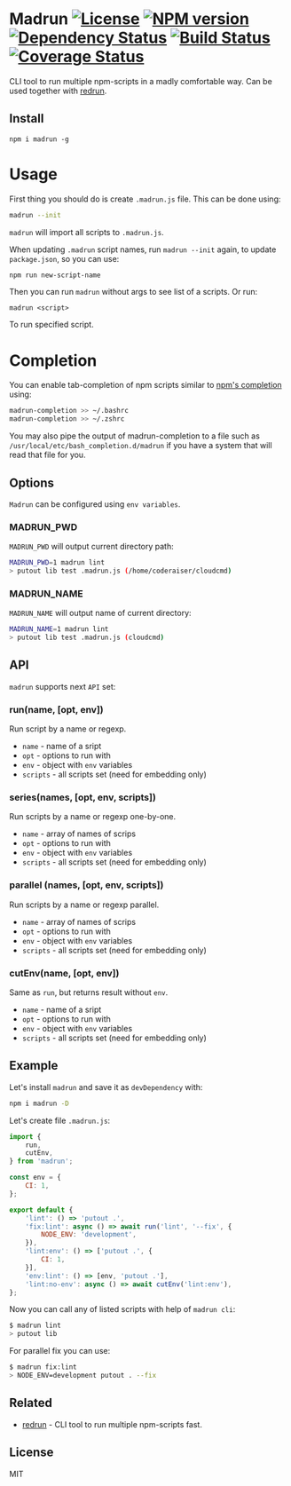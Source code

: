 # Madrun [![License][LicenseIMGURL]][LicenseURL] [![NPM version][NPMIMGURL]][NPMURL] [![Dependency Status][DependencyStatusIMGURL]][DependencyStatusURL] [![Build Status][BuildStatusIMGURL]][BuildStatusURL] [![Coverage Status][CoverageIMGURL]][CoverageURL]

[NPMURL]: https://npmjs.org/package/madrun "npm"
[NPMIMGURL]: https://img.shields.io/npm/v/madrun.svg?style=flat
[BuildStatusURL]: https://github.com/coderaiser/madrun/actions?query=workflow%3A%22Node+CI%22 "Build Status"
[BuildStatusIMGURL]: https://github.com/coderaiser/madrun/workflows/Node%20CI/badge.svg
[DependencyStatusURL]: https://david-dm.org/coderaiser/madrun "Dependency Status"
[DependencyStatusIMGURL]: https://img.shields.io/david/coderaiser/madrun.svg?style=flat
[LicenseURL]: https://tldrlegal.com/license/mit-license "MIT License"
[LicenseIMGURL]: https://img.shields.io/badge/license-MIT-317BF9.svg?style=flat
[CoverageURL]: https://coveralls.io/github/coderaiser/madrun?branch=master
[CoverageIMGURL]: https://coveralls.io/repos/coderaiser/madrun/badge.svg?branch=master&service=github

CLI tool to run multiple npm-scripts in a madly comfortable way. Can be used together with [redrun](https://github.com/coderaiser/redrun).

## Install

```
npm i madrun -g
```

# Usage

First thing you should do is create `.madrun.js` file.
This can be done using:

```sh
madrun --init
```

`madrun` will import all scripts to `.madrun.js`.

When updating `.madrun` script names, run `madrun --init` again, to update `package.json`, so you can use:

```sh
npm run new-script-name
```

Then you can run `madrun` without args to see list of a scripts. Or run:

```
madrun <script>
```

To run specified script.

# Completion

You can enable tab-completion of npm scripts similar to [npm's completion](https://docs.npmjs.com/cli/completion) using:

```sh
madrun-completion >> ~/.bashrc
madrun-completion >> ~/.zshrc
```

You may also pipe the output of madrun-completion to a file such as `/usr/local/etc/bash_completion.d/madrun` if you have a system that will read that file for you.

## Options

`Madrun` can be configured using `env variables`.

### MADRUN_PWD

`MADRUN_PWD` will output current directory path:

```sh
MADRUN_PWD=1 madrun lint
> putout lib test .madrun.js (/home/coderaiser/cloudcmd)
```

### MADRUN_NAME

`MADRUN_NAME` will output name of current directory:

```sh
MADRUN_NAME=1 madrun lint
> putout lib test .madrun.js (cloudcmd)
```

## API

`madrun` supports next `API` set:

### run(name, [opt, env])

Run script by a name or regexp.

- `name` - name of a sript
- `opt` - options to run with
- `env` - object with `env` variables
- `scripts` - all scripts set (need for embedding only)

### series(names, [opt, env, scripts])

Run scripts by a name or regexp one-by-one.

- `name` - array of names of scrips
- `opt` - options to run with
- `env` - object with `env` variables
- `scripts` - all scripts set (need for embedding only)

### parallel (names, [opt, env, scripts])

Run scripts by a name or regexp parallel.

- `name` - array of names of scrips
- `opt` - options to run with
- `env` - object with `env` variables
- `scripts` - all scripts set (need for embedding only)

### cutEnv(name, [opt, env])

Same as `run`, but returns result without `env`.

- `name` - name of a sript
- `opt` - options to run with
- `env` - object with `env` variables
- `scripts` - all scripts set (need for embedding only)

## Example

Let's install `madrun` and save it as `devDependency` with:

```sh
npm i madrun -D
```

Let's create file `.madrun.js`:

```js
import {
    run,
    cutEnv,
} from 'madrun';

const env = {
    CI: 1,
};

export default {
    'lint': () => 'putout .',
    'fix:lint': async () => await run('lint', '--fix', {
        NODE_ENV: 'development',
    }),
    'lint:env': () => ['putout .', {
        CI: 1,
    }],
    'env:lint': () => [env, 'putout .'],
    'lint:no-env': async () => await cutEnv('lint:env'),
};
```

Now you can call any of listed scripts with help of `madrun cli`:

```sh
$ madrun lint
> putout lib
```

For parallel fix you can use:

```sh
$ madrun fix:lint
> NODE_ENV=development putout . --fix
```

## Related

- [redrun](https://github.com/coderaiser/redrun) - CLI tool to run multiple npm-scripts fast.

## License

MIT
